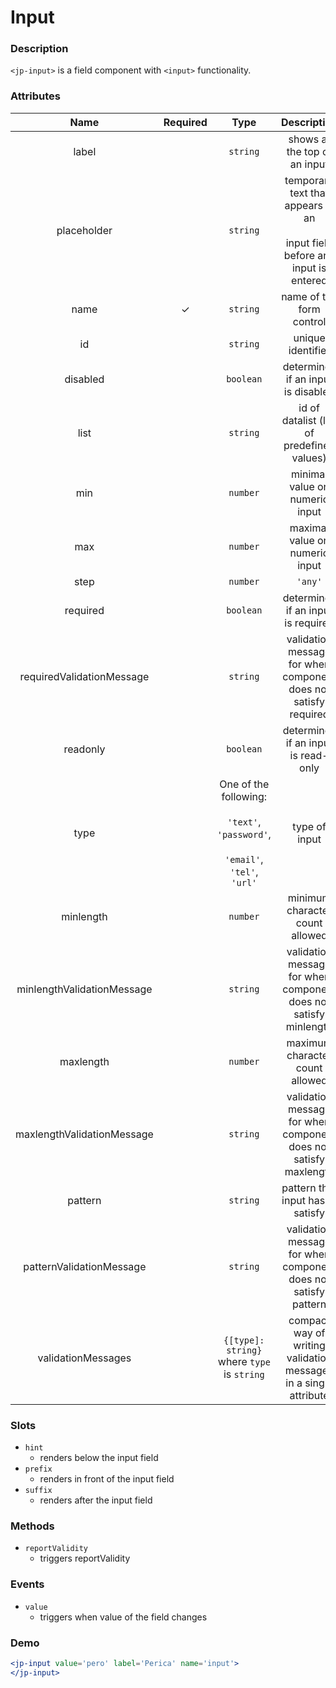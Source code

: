 # Input

### Description

`<jp-input>` is a field component with `<input>` functionality.

### Attributes

| **Name** | **Required** | **Type** | **Description** |
| :----: | :----: | :----: | :---: |
| label | | `string` | shows at the top of an input |
| placeholder | | `string` | temporary text that appears in an <br></br> input field before any input is entered |
| name | ✓ | `string` |  name of the form control |
| id | | `string`| unique identifier |
| disabled | | `boolean` | determines if an input is disabled |
| list | | `string` | id of datalist (list of predefined values) |
| min | | `number` | minimal value on numeric input |
| max | | `number` | maximal value on numeric input |
| step | | `number` | `'any'` | number that specifies step on numeric input |
| required | | `boolean` | determines if an input is required |
| requiredValidationMessage | | `string` | validation message for when component does not satisfy required |
| readonly | | `boolean` | determines if an input is read-only |
| type | | One of the following: <br></br> `'text'`, `'password'`, <br></br> `'email'`, `'tel'`, `'url'`  | type of input |
| minlength | | `number` | minimum character count allowed |
| minlengthValidationMessage | | `string` | validation message for when component does not satisfy minlength |
| maxlength | | `number` | maximum character count allowed |
| maxlengthValidationMessage | | `string` | validation message for when component does not satisfy maxlength |
| pattern | | `string` | pattern that input has to satisfy |
| patternValidationMessage | | `string` | validation message for when component does not satisfy pattern |
| validationMessages | | `{[type]: string}` where `type` is `string` | compact way of writing validation messages in a single attribute |
  
### Slots

- `hint`
  - renders below the input field
- `prefix`
  - renders in front of the input field
- `suffix`
  - renders after the input field

### Methods
- `reportValidity` 
  - triggers reportValidity

### Events

- `value` 
  - triggers when value of the field changes

### Demo

```jsx live
<jp-input value='pero' label='Perica' name='input'>
</jp-input>
```
